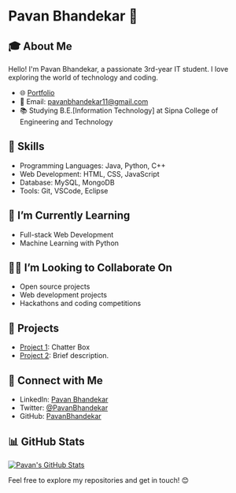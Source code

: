 # Pavan Bhandekar 🚀

## 🎓 About Me

Hello! I'm Pavan Bhandekar, a passionate 3rd-year IT student. I love exploring the world of technology and coding.

- 🌐 [Portfolio](https://pavanBhandekar.github.io/)
- 📧 Email: pavanbhandekar11@gmail.com
- 📚 Studying B.E.[Information Technology] at Sipna College of Engineering and Technology

## 🔧 Skills

- Programming Languages: Java, Python, C++
- Web Development: HTML, CSS, JavaScript
- Database: MySQL, MongoDB
- Tools: Git, VSCode, Eclipse

## 🌱 I’m Currently Learning

- Full-stack Web Development
- Machine Learning with Python

## 👯‍♂️ I’m Looking to Collaborate On

- Open source projects
- Web development projects
- Hackathons and coding competitions

## 🚀 Projects

- [Project 1](https://jolly-cobbler-4107cd.netlify.app): Chatter Box
- [Project 2](https://github.com/pavanbhandekar/project2): Brief description.

## 🤝 Connect with Me

- LinkedIn: [Pavan Bhandekar](https://www.linkedin.com/in/pavanbhandekar/)
- Twitter: [@PavanBhandekar](https://twitter.com/PavanBhandekar)
- GitHub: [PavanBhandekar](https://github.com/PavanBhandekar)

## 📊 GitHub Stats

[![Pavan's GitHub Stats](https://github-readme-stats.vercel.app/api?username=pavanbhandekar&show_icons=true&count_private=true&hide=contribs)](https://github.com/pavanbhandekar)

Feel free to explore my repositories and get in touch! 😊
